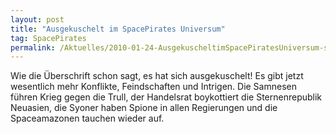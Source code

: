 ```yaml
---
layout: post
title: "Ausgekuschelt im SpacePirates Universum"
tag: SpacePirates
permalink: /Aktuelles/2010-01-24-AusgekuscheltimSpacePiratesUniversum-spacepirates
---
```


Wie die Überschrift schon sagt, es hat sich ausgekuschelt! Es gibt jetzt wesentlich mehr Konflikte, Feindschaften und Intrigen. Die Samnesen führen Krieg gegen die Trull, der Handelsrat boykottiert die Sternenrepublik Neuasien, die Syoner haben Spione in allen Regierungen und die Spaceamazonen tauchen wieder auf.



